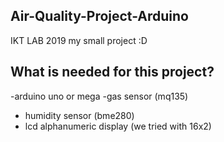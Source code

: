 Air-Quality-Project-Arduino
----
IKT LAB 2019 my small project :D

What is needed for this project?
----

-arduino uno or mega
-gas sensor (mq135)
- humidity sensor (bme280)
- lcd alphanumeric display (we tried with 16x2)

